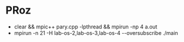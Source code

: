 # PRoz
- clear && mpic++ pary.cpp -lpthread && mpirun -np 4 a.out
- mpirun -n 21 -H lab-os-2,lab-os-3,lab-os-4 --oversubscribe ./main
